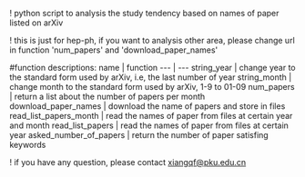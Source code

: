! python script to analysis the study tendency based on names of paper listed on arXiv

! this is just for hep-ph, if you want to analysis other area, please change url in function 'num_papers' and 'download_paper_names' 

#function descriptions:
   name             |      function
   ---               | ---
 string_year          |   change year to the standard form used by arXiv, i.e, the last number of year
 string_month         |   change month to the standard form used by arXiv, 1-9 to 01-09
 num_papers           |   return a list about the number of papers per month
 download_paper_names |   download the name of papers and store in files
 read_list_papers_month | read the names of paper from files at certain year and month
 read_list_papers       | read the names of paper from files at certain year
 asked_number_of_papers | return the number of paper satisfing keywords


! if you have any question, please contact xiangqf@pku.edu.cn
